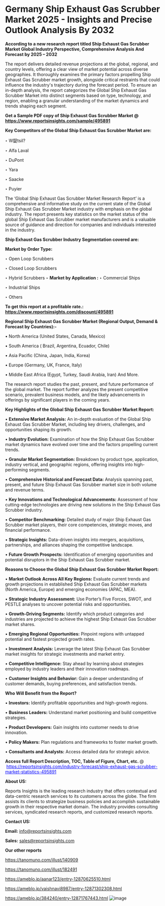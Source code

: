 # Germany Ship Exhaust Gas Scrubber Market 2025 - Insights and Precise Outlook Analysis By 2032

<strong>According to a new research report titled Ship Exhaust Gas Scrubber Market Global Industry Perspective, Comprehensive Analysis And Forecast by 2025 – 2032</strong>

The report delivers detailed revenue projections at the global, regional, and country levels, offering a clear view of market potential across diverse geographies. It thoroughly examines the primary factors propelling Ship Exhaust Gas Scrubber market growth, alongside critical restraints that could influence the industry's trajectory during the forecast period. To ensure an in-depth analysis, the report categorizes the Global Ship Exhaust Gas Scrubber Market into distinct segments based on type, technology, and region, enabling a granular understanding of the market dynamics and trends shaping each segment.

<strong>Get a Sample PDF copy of Ship Exhaust Gas Scrubber Market </strong><strong>@<a href=https://www.reportsinsights.com/sample/495891 style=color:#0000ff;> https://www.reportsinsights.com/sample/495891</a></strong></font>

<strong>Key Competitors of the Global Ship Exhaust Gas Scrubber Market are:</strong>

‣ W鋜tsil?

‣ Alfa Laval

‣ DuPont

‣ Yara

‣ Saacke

‣ Puyier

The ‘Global Ship Exhaust Gas Scrubber Market Research Report’ is a comprehensive and informative study on the current state of the Global Ship Exhaust Gas Scrubber Market industry with emphasis on the global industry. The report presents key statistics on the market status of the global Ship Exhaust Gas Scrubber market manufacturers and is a valuable source of guidance and direction for companies and individuals interested in the industry.

<strong>Ship Exhaust Gas Scrubber Industry Segmentation covered are:</strong>

<strong>Market by Order Type: </strong>

‣ Open Loop Scrubbers

‣ Closed Loop Scrubbers

‣ Hybrid Scrubbers
‣ 
<strong>Market by Application :</strong>
‣ Commercial Ships

‣ Industrial Ships

‣ Others

<strong>To get this report at a profitable rate.: <a href=https://www.reportsinsights.com/discount/495891 style=color:#0000ff;>https://www.reportsinsights.com/discount/495891</a></strong></font>

<strong>Regional Ship Exhaust Gas Scrubber Market (Regional Output, Demand &amp; Forecast by Countries):-</strong>

• North America (United States, Canada, Mexico)

• South America ( Brazil, Argentina, Ecuador, Chile)

• Asia Pacific (China, Japan, India, Korea)

• Europe (Germany, UK, France, Italy)

• Middle East Africa (Egypt, Turkey, Saudi Arabia, Iran) And More.

The research report studies the past, present, and future performance of the global market. The report further analyzes the present competitive scenario, prevalent business models, and the likely advancements in offerings by significant players in the coming years.

<strong>Key Highlights of the Global Ship Exhaust Gas Scrubber Market Report:</strong>

• <strong>Extensive Market Analysis:</strong> An in-depth evaluation of the Global Ship Exhaust Gas Scrubber Market, including key drivers, challenges, and opportunities shaping its growth.

• <strong>Industry Evolution:</strong> Examination of how the Ship Exhaust Gas Scrubber market dynamics have evolved over time and the factors propelling current trends.

• <strong>Granular Market Segmentation:</strong> Breakdown by product type, application, industry vertical, and geographic regions, offering insights into high-performing segments.

• <strong>Comprehensive Historical and Forecast Data:</strong> Analysis spanning past, present, and future Ship Exhaust Gas Scrubber market size in both volume and revenue terms.

• <strong>Key Innovations and Technological Advancements:</strong> Assessment of how cutting-edge technologies are driving new solutions in the Ship Exhaust Gas Scrubber industry.

• <strong>Competitor Benchmarking:</strong> Detailed study of major Ship Exhaust Gas Scrubber market players, their core competencies, strategic moves, and financial performance.

• <strong>Strategic Insights:</strong> Data-driven insights into mergers, acquisitions, partnerships, and alliances shaping the competitive landscape.

• <strong>Future Growth Prospects:</strong> Identification of emerging opportunities and potential disruptors in the Ship Exhaust Gas Scrubber market.

<strong>Reasons to Choose the Global Ship Exhaust Gas Scrubber Market Report:</strong>

• <strong>Market Outlook Across All Key Regions:</strong> Evaluate current trends and growth projections in established Ship Exhaust Gas Scrubber markets (North America, Europe) and emerging economies (APAC, MEA).

• <strong>Strategic Industry Assessment:</strong> Use Porter’s Five Forces, SWOT, and PESTLE analyses to uncover potential risks and opportunities.

• <strong>Growth-Driving Segments:</strong> Identify which product categories and industries are projected to achieve the highest Ship Exhaust Gas Scrubber market shares.

• <strong>Emerging Regional Opportunities:</strong> Pinpoint regions with untapped potential and fastest projected growth rates.

• <strong>Investment Analysis:</strong> Leverage the latest Ship Exhaust Gas Scrubber market insights for strategic investments and market entry.

• <strong>Competitive Intelligence:</strong> Stay ahead by learning about strategies employed by industry leaders and their innovation roadmaps.

• <strong>Customer Insights and Behavior:</strong> Gain a deeper understanding of customer demands, buying preferences, and satisfaction trends.

<strong>Who Will Benefit from the Report?</strong>

• <strong>Investors:</strong> Identify profitable opportunities and high-growth regions.

• <strong>Business Leaders:</strong> Understand market positioning and build competitive strategies.

• <strong>Product Developers:</strong> Gain insights into customer needs to drive innovation.

• <strong>Policy Makers:</strong> Plan regulations and frameworks to foster market growth.

• <strong>Consultants and Analysts:</strong> Access detailed data for strategic advice.
</ul>
<strong>Access full Report Description, TOC, Table of Figure, Chart, etc. </strong>@  <a href=https://reportsinsights.com/industry-forecast/ship-exhaust-gas-scrubber-market-statistics-495891 style=color:#0000ff;>https://reportsinsights.com/industry-forecast/ship-exhaust-gas-scrubber-market-statistics-495891</a></font>

<strong><strong>About US</strong>:</strong>

Reports Insights is the leading research industry that offers contextual and data-centric research services to its customers across the globe. The firm assists its clients to strategize business policies and accomplish sustainable growth in their respective market domain. The industry provides consulting services, syndicated research reports, and customized research reports.

<strong>Contact US:</strong>

<p class=""""><b>Email:</b> <a href=mailto:info@reportsinsights.com>info@reportsinsights.com</a></p>
<p class=""""><b>Sales:</b> <a href=mailto:sales@reportsinsights.com>sales@reportsinsights.com</a></p>

<strong>Our other reports</strong>

<a href=https://tanomuno.com/illust/140909>https://tanomuno.com/illust/140909</a>

<a href=https://tanomuno.com/illust/182491>https://tanomuno.com/illust/182491</a>

<a href=https://ameblo.jp/aanar123/entry-12870625510.html>https://ameblo.jp/aanar123/entry-12870625510.html</a>

<a href=https://ameblo.jp/vaishnavi8987/entry-12871302308.html>https://ameblo.jp/vaishnavi8987/entry-12871302308.html</a>

<a href=https://ameblo.jp/384240/entry-12871767443.html>https://ameblo.jp/384240/entry-12871767443.html</a>
![image](https://github.com/user-attachments/assets/98750470-2f84-4c85-96f9-7c00c4deb962)
